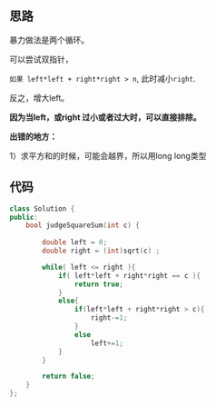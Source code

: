 ## 思路

暴力做法是两个循环。

可以尝试双指针，

`如果 left*left + right*right > n`,   此时减小`right`. 

反之，增大left。

**因为当left，或right 过小或者过大时，可以直接排除。**



**出错的地方：**

1）求平方和的时候，可能会越界，所以用long long类型



## 代码

```c++
class Solution {
public:
    bool judgeSquareSum(int c) {
        
        double left = 0;
        double right = (int)sqrt(c) ;

        while( left <= right ){
            if( left*left + right*right == c ){
                return true;
            }
            else{
                if(left*left + right*right > c){
                    right-=1;
                }
                else
                    left+=1;
            }
        }

        return false;
    }
};
```

